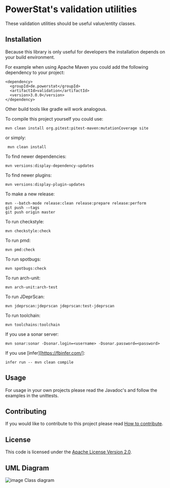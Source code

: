 # PowerStat's validation utilities

These validation utilities should be useful value/entity classes.

## Installation

Because this library is only useful for developers the installation depends on your build environment.

For example when using Apache Maven you could add the following dependency to your project:

    <dependency>
      <groupId>de.powerstat</groupId>
      <artifactId>validation</artifactId>
      <version>3.0.0</version>
    </dependency>

Other build tools like gradle will work analogous.

To compile this project yourself you could use:

    mvn clean install org.pitest:pitest-maven:mutationCoverage site
    
or simply:

     mvn clean install
     
To find newer dependencies:

    mvn versions:display-dependency-updates
    
To find newer plugins:

    mvn versions:display-plugin-updates
    
To make a new release:

    mvn --batch-mode release:clean release:prepare release:perform
    git push -–tags
    git push origin master
    
To run checkstyle:

    mvn checkstyle:check
    
To run pmd:

    mvn pmd:check
    
To run spotbugs:

    mvn spotbugs:check
    
To run arch-unit:

    mvn arch-unit:arch-test
    
To run JDeprScan:

    mvn jdeprscan:jdeprscan jdeprscan:test-jdeprscan
    
To run toolchain:

    mvn toolchains:toolchain
    
If you use a sonar server:

    mvn sonar:sonar -Dsonar.login=<username> -Dsonar.password=<password>

If you use [infer][https://fbinfer.com/]:

    infer run -- mvn clean compile

## Usage

For usage in your own projects please read the Javadoc's and follow the examples in the unittests.

## Contributing

If you would like to contribute to this project please read [How to contribute](CONTRIBUTING.md).

## License

This code is licensed under the [Apache License Version 2.0](LICENSE.md).

## UML Diagram

![image Class diagram](uml.svg)
